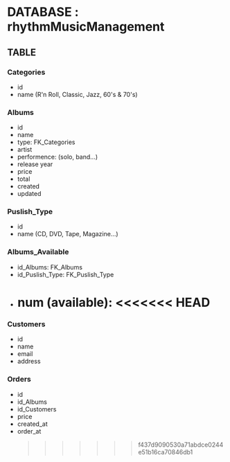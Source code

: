 # DATABASE : rhythmMusicManagement

## TABLE

### Categories

- id
- name (R'n Roll, Classic, Jazz, 60's & 70's)

### Albums

- id
- name
- type: FK_Categories
- artist
- performence: (solo, band...)
- release year
- price
- total
- created
- updated

### Puslish_Type

- id
- name (CD, DVD, Tape, Magazine...)

### Albums_Available

- id_Albums: FK_Albums
- id_Puslish_Type: FK_Puslish_Type
- num (available):
  <<<<<<< HEAD
  =======

### Customers

- id
- name
- email
- address

### Orders

- id
- id_Albums
- id_Customers
- price
- created_at
- order_at
  > > > > > > > f437d9090530a71abdce0244e51b16ca70846db1
